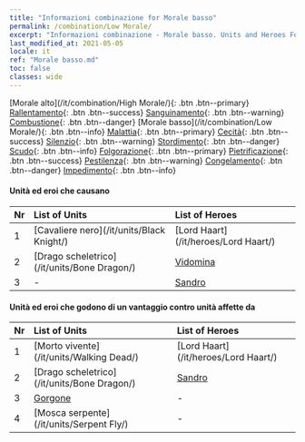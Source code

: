 ```yaml
---
title: "Informazioni combinazione for Morale basso"
permalink: /combination/Low Morale/
excerpt: "Informazioni combinazione - Morale basso. Units and Heroes Formation."
last_modified_at: 2021-05-05
locale: it
ref: "Morale basso.md"
toc: false
classes: wide
---
```


  [Morale alto](/it/combination/High Morale/){: .btn .btn--primary} [Rallentamento](/it/combination/Slow/){: .btn .btn--success} [Sanguinamento](/it/combination/Bleeding/){: .btn .btn--warning} [Combustione](/it/combination/Burning/){: .btn .btn--danger} [Morale basso](/it/combination/Low Morale/){: .btn .btn--info} [Malattia](/it/combination/Disease/){: .btn .btn--primary} [Cecità](/it/combination/Blind/){: .btn .btn--success} [Silenzio](/it/combination/Silence/){: .btn .btn--warning} [Stordimento](/it/combination/Stun/){: .btn .btn--danger} [Scudo](/it/combination/Shield/){: .btn .btn--info} [Folgorazione](/it/combination/Static/){: .btn .btn--primary} [Pietrificazione](/it/combination/Petrify/){: .btn .btn--success} [Pestilenza](/it/combination/Plague/){: .btn .btn--warning} [Congelamento](/it/combination/Freeze/){: .btn .btn--danger} [Impedimento](/it/combination/Deterrence/){: .btn .btn--info} 


#### Unità ed eroi che causano <Morale basso>

  | Nr |  List of Units  | List of Heroes | 
  |:---|:----------------|:---------------| 
  | 1 | [Cavaliere nero](/it/units/Black Knight/) | [Lord Haart](/it/heroes/Lord Haart/) |
  | 2 | [Drago scheletrico](/it/units/Bone Dragon/) | [Vidomina](/it/heroes/Vidomina/) |
  | 3 | - | [Sandro](/it/heroes/Sandro/) |


#### Unità ed eroi che godono di un vantaggio contro unità affette da <Morale basso>

  | Nr |  List of Units  | List of Heroes | 
  |:---|:----------------|:---------------| 
  | 1 | [Morto vivente](/it/units/Walking Dead/) | [Lord Haart](/it/heroes/Lord Haart/) |
  | 2 | [Drago scheletrico](/it/units/Bone Dragon/) | [Sandro](/it/heroes/Sandro/) |
  | 3 | [Gorgone](/it/units/Gorgon/) | - |
  | 4 | [Mosca serpente](/it/units/Serpent Fly/) | - |
